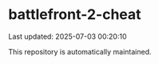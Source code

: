 # battlefront-2-cheat

Last updated: 2025-07-03 00:20:10

This repository is automatically maintained.
